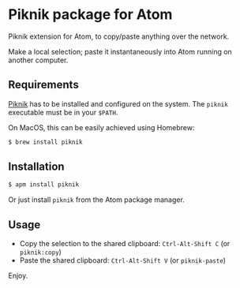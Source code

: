 # Piknik package for Atom

Piknik extension for Atom, to copy/paste anything over the network.

Make a local selection; paste it instantaneously into Atom running on another computer.

## Requirements

[Piknik](https://github.com/jedisct1/piknik) has to be installed and configured on the system.
The `piknik` executable must be in your `$PATH`.

On MacOS, this can be easily achieved using Homebrew:
```sh
$ brew install piknik
```

## Installation

```sh
$ apm install piknik
```

Or just install `piknik` from the Atom package manager.

## Usage

* Copy the selection to the shared clipboard: `Ctrl-Alt-Shift C` (or `piknik:copy`)
* Paste the shared clipboard: `Ctrl-Alt-Shift V` (or `piknik-paste`)

Enjoy.
